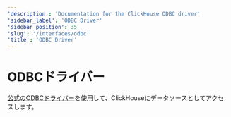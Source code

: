 ```yaml
---
'description': 'Documentation for the ClickHouse ODBC driver'
'sidebar_label': 'ODBC Driver'
'sidebar_position': 35
'slug': '/interfaces/odbc'
'title': 'ODBC Driver'
---
```





# ODBCドライバー

[公式のODBCドライバー](https://github.com/ClickHouse/clickhouse-odbc)を使用して、ClickHouseにデータソースとしてアクセスします。
